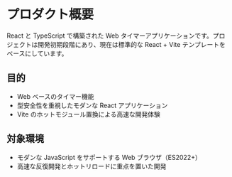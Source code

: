 # プロダクト概要

React と TypeScript で構築された Web タイマーアプリケーションです。プロジェクトは開発初期段階にあり、現在は標準的な React + Vite テンプレートをベースにしています。

## 目的

- Web ベースのタイマー機能
- 型安全性を重視したモダンな React アプリケーション
- Vite のホットモジュール置換による高速な開発体験

## 対象環境

- モダンな JavaScript をサポートする Web ブラウザ（ES2022+）
- 高速な反復開発とホットリロードに重点を置いた開発
